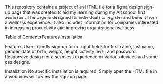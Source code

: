 This repository contains a project of an HTML file for a figma design sign-up page that was created to aid my learning during my Alt school first semester . The page is designed for individuals to register and benefit from a wellness experience. It also includes information for companies interested in increasing productivity and improving organizational wellness.

Table of Contents
Features
Installation


Features
User-friendly sign-up form.
Input fields for first name, last name, gender, date of birth, weight, height, activity level, and password.
Responsive design for a seamless experience on various devices and some css designs.


Installation
No specific installation is required. Simply open the HTML file in a web browser to view the sign-up page.


